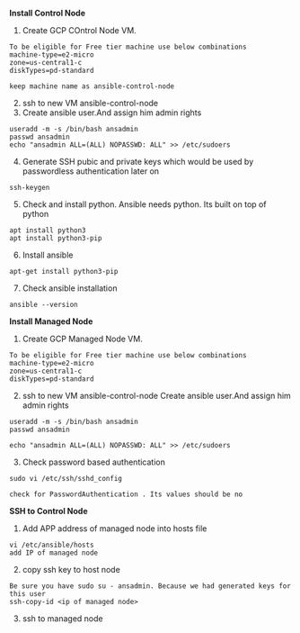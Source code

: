 __Install Control Node__

1. Create GCP COntrol Node VM.
```
To be eligible for Free tier machine use below combinations
machine-type=e2-micro
zone=us-central1-c 
diskTypes=pd-standard

keep machine name as ansible-control-node
```
2. ssh to new VM ansible-control-node
3. Create ansible user.And assign him admin rights
```
useradd -m -s /bin/bash ansadmin 
passwd ansadmin
echo "ansadmin ALL=(ALL) NOPASSWD: ALL" >> /etc/sudoers
```
4. Generate SSH pubic and private keys which would be used by passwordless authentication later on
```
ssh-keygen
```
5. Check and install python. Ansible needs python. Its built on top of python
```
apt install python3
apt install python3-pip
```
6. Install ansible
```
apt-get install python3-pip
```
7. Check ansible installation
```
ansible --version
```
**Install Managed Node**
1. Create GCP Managed Node VM.
```
To be eligible for Free tier machine use below combinations
machine-type=e2-micro
zone=us-central1-c 
diskTypes=pd-standard
```

2. ssh to new VM ansible-control-node
Create ansible user.And assign him admin rights
```
useradd -m -s /bin/bash ansadmin 
passwd ansadmin

echo "ansadmin ALL=(ALL) NOPASSWD: ALL" >> /etc/sudoers
```

3. Check password based authentication 
```
sudo vi /etc/ssh/sshd_config

check for PasswordAuthentication . Its values should be no
```

**SSH to Control Node**
1. Add APP address of managed node into hosts file
```
vi /etc/ansible/hosts
add IP of managed node
```
2. copy ssh key to host node 
```
Be sure you have sudo su - ansadmin. Because we had generated keys for this user
ssh-copy-id <ip of managed node>
```
3. ssh  to managed node